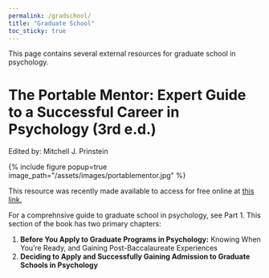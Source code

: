 ```yaml
---
permalink: /gradschool/
title: "Graduate School"
toc_sticky: true
---
```


This page contains several external resources for graduate school in psychology.


# The Portable Mentor: Expert Guide to a Successful Career in Psychology (3rd e.d.)
Edited by: Mitchell J. Prinstein

{% include figure popup=true image_path="/assets/images/portablementor.jpg" %}

This resource was recently made available to access for free online at <a href="[www.something.co](https://www.cambridge.org/core/books/portable-mentor/ECDDAE8E98903C16930434A5905F7273 )m"> this link. </a> 

For a comprehnsive guide to graduate school in psychology, see Part 1. This section of the book has two primary chapters:
1. **Before You Apply to Graduate Programs in Psychology:** Knowing When You’re Ready, and Gaining Post-Baccalaureate Experiences
2. **Deciding to Apply and Successfully Gaining Admission to Graduate Schools in Psychology**



